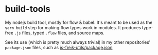 # build-tools

My nodejs build tool, mostly for flow &amp; babel. It's meant to be used as the
`yarn build` step for making flow types work in modules. It produces type-free
`.js` files, typed `.flow` files, and source maps.

See its use (which is pretty much always trivial) in my other repositories'
`package.json` files, such as
[js-freik-utils/package.json](https://github.com/kevinfrei/js-freik-utils/blob/master/package.json)